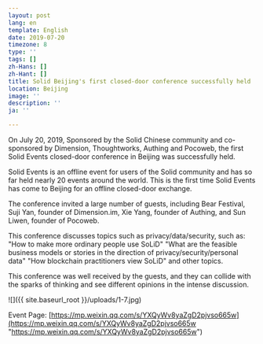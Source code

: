```yaml
---
layout: post
lang: en
template: English
date: 2019-07-20
timezone: 8
type: ''
tags: []
zh-Hans: []
zh-Hant: []
title: Solid Beijing's first closed-door conference successfully held
location: Beijing
image: ''
description: ''
ja: ''

---
```

On July 20, 2019, Sponsored by the Solid Chinese community and co-sponsored by Dimension, Thoughtworks, Authing and Pocoweb, the first Solid Events closed-door conference in Beijing was successfully held.

Solid Events is an offline event for users of the Solid community and has so far held nearly 20 events around the world. This is the first time Solid Events has come to Beijing for an offline closed-door exchange.

The conference invited a large number of guests, including Bear Festival, Suji Yan, founder of Dimension.im, Xie Yang, founder of Authing, and Sun Liwen, founder of Pocoweb.

This conference discusses topics such as privacy/data/security, such as: "How to make more ordinary people use SoLiD" "What are the feasible business models or stories in the direction of privacy/security/personal data" "How blockchain practitioners view SoLiD" and other topics.

This conference was well received by the guests, and they can collide with the sparks of thinking and see different opinions in the intense discussion.

![]({{ site.baseurl_root }}/uploads/1-7.jpg)

Event Page: [https://mp.weixin.qq.com/s/YXQyWv8yaZgD2pjvso665w](https://mp.weixin.qq.com/s/YXQyWv8yaZgD2pjvso665w "https://mp.weixin.qq.com/s/YXQyWv8yaZgD2pjvso665w")